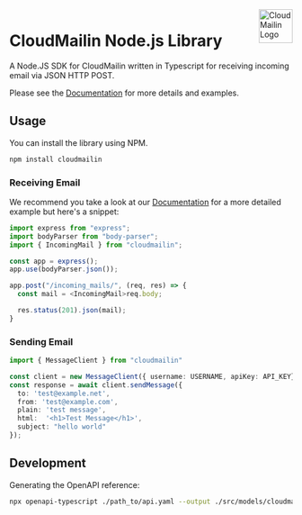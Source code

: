 <a href="https://www.cloudmailin.com">
  <img src="https://assets.cloudmailin.com/assets/favicon.png" alt="CloudMailin Logo" height="60" align="right" title="CloudMailin">
</a>

# CloudMailin Node.js Library

A Node.JS SDK for CloudMailin written in Typescript for receiving
incoming email via JSON HTTP POST.

Please see the [Documentation](https://docs.cloudmailin.com) for more details and examples.

## Usage

You can install the library using NPM.

```sh
npm install cloudmailin
```

### Receiving Email

We recommend you take a look at our
[Documentation](https://docs.cloudmailin.com/receiving_email/examples/node/)
for a more detailed example but here's a snippet:

```typescript
import express from "express";
import bodyParser from "body-parser";
import { IncomingMail } from "cloudmailin";

const app = express();
app.use(bodyParser.json());

app.post("/incoming_mails/", (req, res) => {
  const mail = <IncomingMail>req.body;

  res.status(201).json(mail);
}
```

### Sending Email

```typescript
import { MessageClient } from "cloudmailin"

const client = new MessageClient({ username: USERNAME, apiKey: API_KEY});
const response = await client.sendMessage({
  to: 'test@example.net',
  from: 'test@example.com',
  plain: 'test message',
  html:  '<h1>Test Message</h1>',
  subject: "hello world"
});
```

## Development

Generating the OpenAPI reference:

```sh
npx openapi-typescript ./path_to/api.yaml --output ./src/models/cloudmailin-api.ts
```
